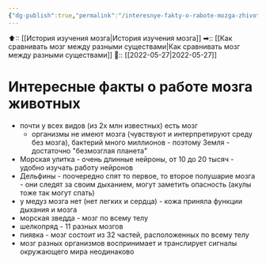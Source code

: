 ```yaml
---
{"dg-publish":true,"permalink":"/interesnye-fakty-o-rabote-mozga-zhivotnyh/","dgHomeLink":true,"dgPassFrontmatter":false}
---
```



⬆:: [[История изучения мозга|История изучения мозга]]
➡:: [[Как сравнивать мозг между разными существами|Как сравнивать мозг между разными существами]]
📅:: [[2022-05-27|2022-05-27]]

# Интересные факты о работе мозга животных

- почти у всех видов (из 2х млн известных) есть мозг
	- организмы не имеют мозга (чувствуют и интерпретируют среду без мозга), бактерий много миллионов - поэтому Земля - достаточно "безмозглая планета"
- Морская улитка - очень длинные нейроны, от 10 до 20 тысяч - удобно изучать работу нейронов
- Дельфины - поочередно спят то первое, то второе полушарие мозга - они следят за своим дыханием, могут заметить опасность (акулы тоже так могут спать)
- у медуз мозга нет (нет легких и сердца) - кожа приняла функции дыхания и мозга
- морская зведда - мозг по всему телу
- шелкопряд - 11 разных мозгов
- пиявка - мозг состоит из 32 частей, расположенных по всему телу
- мозг разных организмов воспринимает и транслирует сигналы окружающего мира неодинаково


